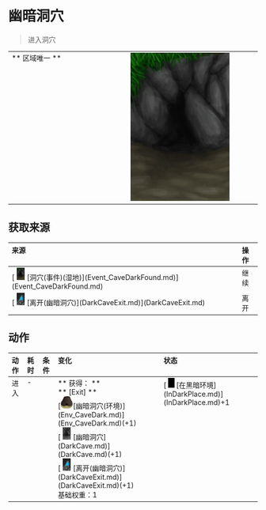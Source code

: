 # 幽暗洞穴  
> 进入洞穴  
  
<table class="table table-bordered"><tbody><tr ><td  style="width:80%;text-align:left;vertical-align:top;" >** 区域唯一 **</td><td  style="width:20%;text-align:left;vertical-align:top;" ><div style="width:300px;display:inline-block;text-align:center"><img decoding="async" src="Sprite/DarkCaveEntrance.png" href="a.md" style="max-width:300px;max-height:300px;"></div></td></tr></tbody></tbody></table>  
  
## 获取来源  
<table class="table table-bordered"><thead><tr ><th  style="text-align:left;vertical-align:top;" >来源</th><th  style="text-align:left;vertical-align:top;" >操作</th></tr></thead><tr ><td  style="text-align:left;vertical-align:top;" >[<div style="width:25px;display:inline-block;text-align:center"><img decoding="async" src="Sprite/DarkCaveEntrance.png" href="a.md" style="max-width:25px;max-height:25px;"></div>[洞穴(事件)(湿地)](Event_CaveDarkFound.md)](Event_CaveDarkFound.md)</td><td  style="text-align:left;vertical-align:top;" >继续</td></tr><tr ><td  style="text-align:left;vertical-align:top;" >[<div style="width:25px;display:inline-block;text-align:center"><img decoding="async" src="Sprite/CaveExit.png" href="a.md" style="max-width:25px;max-height:25px;"></div>[离开(幽暗洞穴)](DarkCaveExit.md)](DarkCaveExit.md)</td><td  style="text-align:left;vertical-align:top;" >离开</td></tr></tbody></table>  
  
## 动作  
<table class="table table-bordered"><thead><tr ><th  style="text-align:left;vertical-align:top;" >动作</th><th  style="text-align:left;vertical-align:top;" >耗时</th><th  style="text-align:left;vertical-align:top;" >条件</th><th  style="text-align:left;vertical-align:top;" >变化</th><th  style="text-align:left;vertical-align:top;" >状态</th></tr></thead><tr ><td  style="text-align:left;vertical-align:top;" >进入<br></td><td  style="text-align:left;vertical-align:top;" >-</td><td  style="text-align:left;vertical-align:top;" ></td><td  style="text-align:left;vertical-align:top;" >** 获得： **<br>** [Exit]  **<br>  [<div style="width:25px;display:inline-block;text-align:center"><img decoding="async" src="Sprite/Kiln.png" href="a.md" style="max-width:25px;max-height:25px;"></div>[幽暗洞穴(环境)](Env_CaveDark.md)](Env_CaveDark.md)(+1)<br>  [<div style="width:25px;display:inline-block;text-align:center"><img decoding="async" src="Sprite/CaveEntrance.png" href="a.md" style="max-width:25px;max-height:25px;"></div>[幽暗洞穴](DarkCave.md)](DarkCave.md)(+1)<br>  [<div style="width:25px;display:inline-block;text-align:center"><img decoding="async" src="Sprite/CaveExit.png" href="a.md" style="max-width:25px;max-height:25px;"></div>[离开(幽暗洞穴)](DarkCaveExit.md)](DarkCaveExit.md)(+1)<br>基础权重：1</td><td  style="text-align:left;vertical-align:top;" >[<div style="width:20px;display:inline-block;text-align:center"><img decoding="async" src="Sprite/Darkness.png" href="a.md" style="max-width:20px;max-height:20px;"></div>[在黑暗环境](InDarkPlace.md)](InDarkPlace.md)+1</td></tr></tbody></table>  
  


<script>document.title="幽暗洞穴 - 卡牌生存百科 Card Survival Wiki";</script>